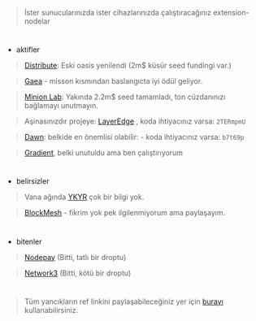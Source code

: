 > İster sunucularınızda ister cihazlarınızda çalıştıracağınız extension-nodelar

#

* aktifler

> [Distribute](https://r.distribute.ai/rues): Eski oasis yenilendi (2m$ küsür seed fundingi var.)

> [Gaea](https://app.aigaea.net/register?ref=ganhrBl3zp9cWN) - misson kısmından baslangıcta iyi ödül geliyor.

> [Minion Lab](https://app.minionlab.ai/?referralCode=BKmubgib): Yakında 2.2m$ seed tamamladı, ton cüzdanınızı bağlamayı unutmayın.

> Aşinasınızdır projeye: [LayerEdge](https://dashboard.layeredge.io/) , koda ihtiyacınız varsa: `2TERmpmU`

> [Dawn](https://chromewebstore.google.com/detail/dawn-validator-chrome-ext/fpdkjdnhkakefebpekbdhillbhonfjjp): belkide en önemlisi olabilir: - koda ihtiyacınız varsa: `b7t69p`

> [Gradient](https://app.gradient.network/signup?code=XBC1WY), belki unutuldu ama ben çalıştırıyorum

#

* belirsizler

> Vana ağında [YKYR](https://chromewebstore.google.com/detail/dawn-validator-chrome-ext/fpdkjdnhkakefebpekbdhillbhonfjjp) çok bir bilgi yok.

> [BlockMesh](https://app.blockmesh.xyz/register?invite_code=3e203584-b216-45f0-9005-eff31376a657) - fikrim yok pek ilgilenmiyorum ama paylaşayım.

#

*  bitenler

> [Nodepay](https://app.nodepay.ai/register?ref=pvAqqadUHkSZcrP) (Bitti, tatlı bir droptu)

> [Network3](https://account.network3.ai/register_page?rc=6ef6d1a8) (Bitti, kötü bir droptu)

#

> Tüm yancıkların ref linkini paylaşabileceğiniz yer için [burayı](https://t.me/+sTSzRlNWIpNiNjE0) kullanabilirsiniz.

